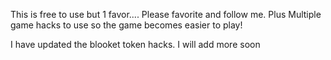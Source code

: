 This is free to use but 1 favor....
Please favorite and follow me.
Plus Multiple game hacks to use so the game becomes easier to play!

I have updated the blooket token hacks. I will add more soon
